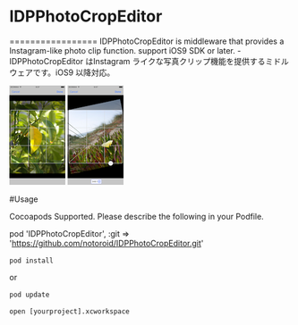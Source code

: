 # IDPPhotoCropEditor
=================
IDPPhotoCropEditor is middleware that provides a Instagram-like photo clip function. support iOS9 SDK or later. - IDPPhotoCropEditor はInstagram ライクな写真クリップ機能を提供するミドルウェアです。iOS9 以降対応。

[![](https://github.com/notoroid/IDPPhotoCropEditor/raw/master/ScreenShots/ss01-thumb.png)](https://github.com/notoroid/IDPPhotoCropEditor/raw/master/ScreenShots/ss01.png)
[![](https://github.com/notoroid/IDPPhotoCropEditor/raw/master/ScreenShots/ss02-thumb.png)](https://github.com/notoroid/IDPPhotoCropEditor/raw/master/ScreenShots/ss02.png)

#Usage 

Cocoapods Supported. Please describe the following in your Podfile.

pod 'IDPPhotoCropEditor', :git => 'https://github.com/notoroid/IDPPhotoCropEditor.git'

```
pod install
```

or 

```
pod update
```

```
open [yourproject].xcworkspace
```